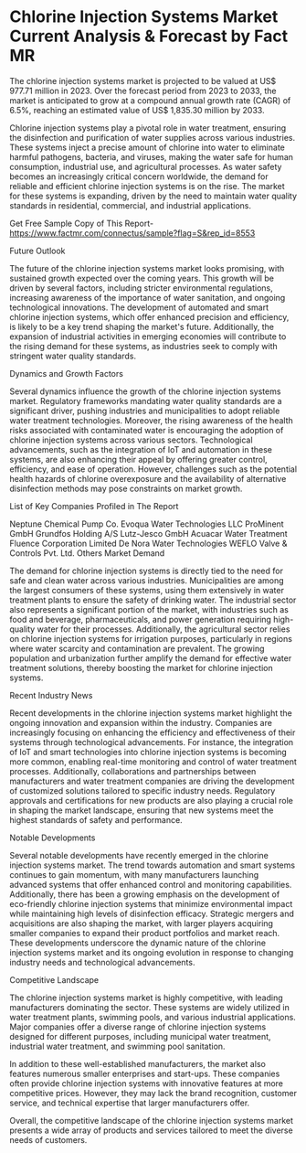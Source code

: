 # Chlorine Injection Systems Market Current Analysis & Forecast by Fact MR
The chlorine injection systems market is projected to be valued at US$ 977.71 million in 2023. Over the forecast period from 2023 to 2033, the market is anticipated to grow at a compound annual growth rate (CAGR) of 6.5%, reaching an estimated value of US$ 1,835.30 million by 2033.

Chlorine injection systems play a pivotal role in water treatment, ensuring the disinfection and purification of water supplies across various industries. These systems inject a precise amount of chlorine into water to eliminate harmful pathogens, bacteria, and viruses, making the water safe for human consumption, industrial use, and agricultural processes. As water safety becomes an increasingly critical concern worldwide, the demand for reliable and efficient chlorine injection systems is on the rise. The market for these systems is expanding, driven by the need to maintain water quality standards in residential, commercial, and industrial applications.

Get Free Sample Copy of This Report-https://www.factmr.com/connectus/sample?flag=S&rep_id=8553

Future Outlook

The future of the chlorine injection systems market looks promising, with sustained growth expected over the coming years. This growth will be driven by several factors, including stricter environmental regulations, increasing awareness of the importance of water sanitation, and ongoing technological innovations. The development of automated and smart chlorine injection systems, which offer enhanced precision and efficiency, is likely to be a key trend shaping the market's future. Additionally, the expansion of industrial activities in emerging economies will contribute to the rising demand for these systems, as industries seek to comply with stringent water quality standards.

Dynamics and Growth Factors

Several dynamics influence the growth of the chlorine injection systems market. Regulatory frameworks mandating water quality standards are a significant driver, pushing industries and municipalities to adopt reliable water treatment technologies. Moreover, the rising awareness of the health risks associated with contaminated water is encouraging the adoption of chlorine injection systems across various sectors. Technological advancements, such as the integration of IoT and automation in these systems, are also enhancing their appeal by offering greater control, efficiency, and ease of operation. However, challenges such as the potential health hazards of chlorine overexposure and the availability of alternative disinfection methods may pose constraints on market growth.

List of Key Companies Profiled in The Report

Neptune Chemical Pump Co.
Evoqua Water Technologies LLC
ProMinent GmbH
Grundfos Holding A/S
Lutz-Jesco GmbH
Acuacar Water Treatment
Fluence Corporation Limited
De Nora Water Technologies
WEFLO Valve & Controls Pvt. Ltd.
Others
Market Demand

The demand for chlorine injection systems is directly tied to the need for safe and clean water across various industries. Municipalities are among the largest consumers of these systems, using them extensively in water treatment plants to ensure the safety of drinking water. The industrial sector also represents a significant portion of the market, with industries such as food and beverage, pharmaceuticals, and power generation requiring high-quality water for their processes. Additionally, the agricultural sector relies on chlorine injection systems for irrigation purposes, particularly in regions where water scarcity and contamination are prevalent. The growing population and urbanization further amplify the demand for effective water treatment solutions, thereby boosting the market for chlorine injection systems.

Recent Industry News

Recent developments in the chlorine injection systems market highlight the ongoing innovation and expansion within the industry. Companies are increasingly focusing on enhancing the efficiency and effectiveness of their systems through technological advancements. For instance, the integration of IoT and smart technologies into chlorine injection systems is becoming more common, enabling real-time monitoring and control of water treatment processes. Additionally, collaborations and partnerships between manufacturers and water treatment companies are driving the development of customized solutions tailored to specific industry needs. Regulatory approvals and certifications for new products are also playing a crucial role in shaping the market landscape, ensuring that new systems meet the highest standards of safety and performance.

Notable Developments

Several notable developments have recently emerged in the chlorine injection systems market. The trend towards automation and smart systems continues to gain momentum, with many manufacturers launching advanced systems that offer enhanced control and monitoring capabilities. Additionally, there has been a growing emphasis on the development of eco-friendly chlorine injection systems that minimize environmental impact while maintaining high levels of disinfection efficacy. Strategic mergers and acquisitions are also shaping the market, with larger players acquiring smaller companies to expand their product portfolios and market reach. These developments underscore the dynamic nature of the chlorine injection systems market and its ongoing evolution in response to changing industry needs and technological advancements.

Competitive Landscape

The chlorine injection systems market is highly competitive, with leading manufacturers dominating the sector. These systems are widely utilized in water treatment plants, swimming pools, and various industrial applications. Major companies offer a diverse range of chlorine injection systems designed for different purposes, including municipal water treatment, industrial water treatment, and swimming pool sanitation.

In addition to these well-established manufacturers, the market also features numerous smaller enterprises and start-ups. These companies often provide chlorine injection systems with innovative features at more competitive prices. However, they may lack the brand recognition, customer service, and technical expertise that larger manufacturers offer.

Overall, the competitive landscape of the chlorine injection systems market presents a wide array of products and services tailored to meet the diverse needs of customers.
